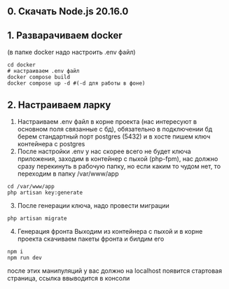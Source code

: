 ## 0. Скачать Node.js 20.16.0

## 1. Разварачиваем docker
(в папке docker надо настроить .env файл)
```shell
cd docker
# настраиваем .env файл
docker compose build
docker compose up -d #(-d для работы в фоне)
```

## 2. Настраиваем ларку
1. Настраиваем .env файл в корне проекта (нас интересуют в основном поля связанные с бд), обязательно в подключении бд берем стандартный порт postgres (5432) и в хосте пишем ключ контейнера с postgres
2. После настройки .env у нас скорее всего не будет ключа приложения, заходим в контейнер с пыхой (php-fpm), нас должно сразу перекинуть в рабочую папку, но если каким то чудом нет, то переходим в папку /var/www/app
```shell
cd /var/www/app
php artisan key:generate
```
3. После генерации ключа, надо провести миграции
```shell
php artisan migrate
```

4. Генерация фронта
Выходим из контейнера с пыхой и в корне проекта скачиваем пакеты фронта и билдим его
```shell
npm i
npm run dev
```

после этих манипуляций у вас должно на localhost появится стартовая страница, ссылка ввыводится в консоли
